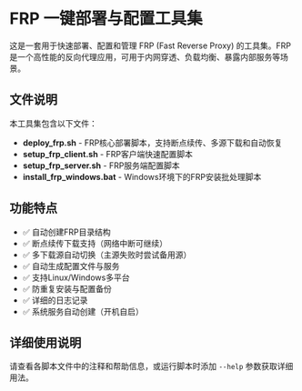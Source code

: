 # FRP 一键部署与配置工具集

这是一套用于快速部署、配置和管理 FRP (Fast Reverse Proxy) 的工具集。FRP 是一个高性能的反向代理应用，可用于内网穿透、负载均衡、暴露内部服务等场景。

## 文件说明

本工具集包含以下文件：

- **deploy_frp.sh** - FRP核心部署脚本，支持断点续传、多源下载和自动恢复
- **setup_frp_client.sh** - FRP客户端快速配置脚本
- **setup_frp_server.sh** - FRP服务端配置脚本
- **install_frp_windows.bat** - Windows环境下的FRP安装批处理脚本

## 功能特点

- ✅ 自动创建FRP目录结构
- ✅ 断点续传下载支持（网络中断可继续）
- ✅ 多下载源自动切换（主源失败时尝试备用源）
- ✅ 自动生成配置文件与服务
- ✅ 支持Linux/Windows多平台
- ✅ 防重复安装与配置备份
- ✅ 详细的日志记录
- ✅ 系统服务自动创建（开机自启）

## 详细使用说明

请查看各脚本文件中的注释和帮助信息，或运行脚本时添加 `--help` 参数获取详细用法。